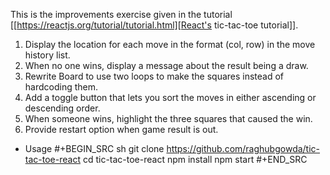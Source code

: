 This is the improvements exercise given in the tutorial [[https://reactjs.org/tutorial/tutorial.html][React's tic-tac-toe tutorial]].


1. Display the location for each move in the format (col, row) in the move history list.
2. When no one wins, display a message about the result being a draw.
3. Rewrite Board to use two loops to make the squares instead of hardcoding them.
4. Add a toggle button that lets you sort the moves in either ascending or descending order.
5. When someone wins, highlight the three squares that caused the win.
6. Provide restart option when game result is out.

* Usage
#+BEGIN_SRC sh
git clone https://github.com/raghubgowda/tic-tac-toe-react
cd tic-tac-toe-react
npm install
npm start
#+END_SRC

